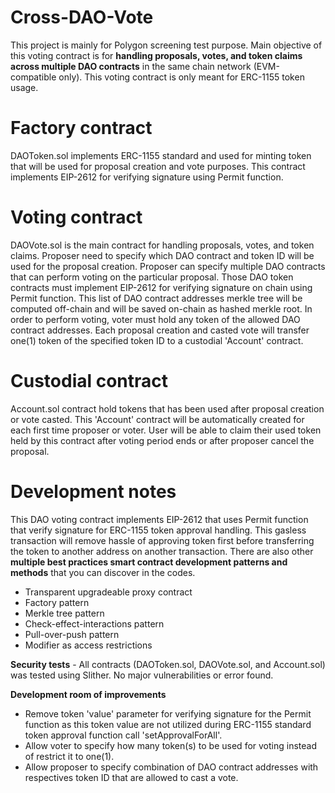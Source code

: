 # Cross-DAO-Vote
This project is mainly for Polygon screening test purpose.
Main objective of this voting contract is for **handling proposals, votes, and token claims across multiple DAO contracts** in the same chain network (EVM-compatible only). This voting contract is only meant for ERC-1155 token usage.

# Factory contract
DAOToken.sol implements ERC-1155 standard and used for minting token that will be used for proposal creation and vote purposes.
This contract implements EIP-2612 for verifying signature using Permit function.

# Voting contract
DAOVote.sol is the main contract for handling proposals, votes, and token claims.
Proposer need to specify which DAO contract and token ID will be used for the proposal creation.
Proposer can specify multiple DAO contracts that can perform voting on the particular proposal.
Those DAO token contracts must implement EIP-2612 for verifying signature on chain using Permit function.
This list of DAO contract addresses merkle tree will be computed off-chain and will be saved on-chain as hashed merkle root.
In order to perform voting, voter must hold any token of the allowed DAO contract addresses.
Each proposal creation and casted vote will transfer one(1) token of the specified token ID to a custodial 'Account' contract.

# Custodial contract
Account.sol contract hold tokens that has been used after proposal creation or vote casted.
This 'Account' contract will be automatically created for each first time proposer or voter.
User will be able to claim their used token held by this contract after voting period ends or after proposer cancel the proposal.

# Development notes
This DAO voting contract implements EIP-2612 that uses Permit function that verify signature for ERC-1155 token approval handling. 
This gasless transaction will remove hassle of approving token first before transferring the token to another address on another transaction.
There are also other **multiple best practices smart contract development patterns and methods** that you can discover in the codes.
* Transparent upgradeable proxy contract
* Factory pattern
* Merkle tree pattern
* Check-effect-interactions pattern
* Pull-over-push pattern
* Modifier as access restrictions

**Security tests** - All contracts (DAOToken.sol, DAOVote.sol, and Account.sol) was tested using Slither.
No major vulnerabilities or error found.

**Development room of improvements**
* Remove token 'value' parameter for verifying signature for the Permit function as this token value are not utilized during ERC-1155 standard token approval function call 'setApprovalForAll'.
* Allow voter to specify how many token(s) to be used for voting instead of restrict it to one(1).
* Allow proposer to specify combination of DAO contract addresses with respectives token ID that are allowed to cast a vote.
